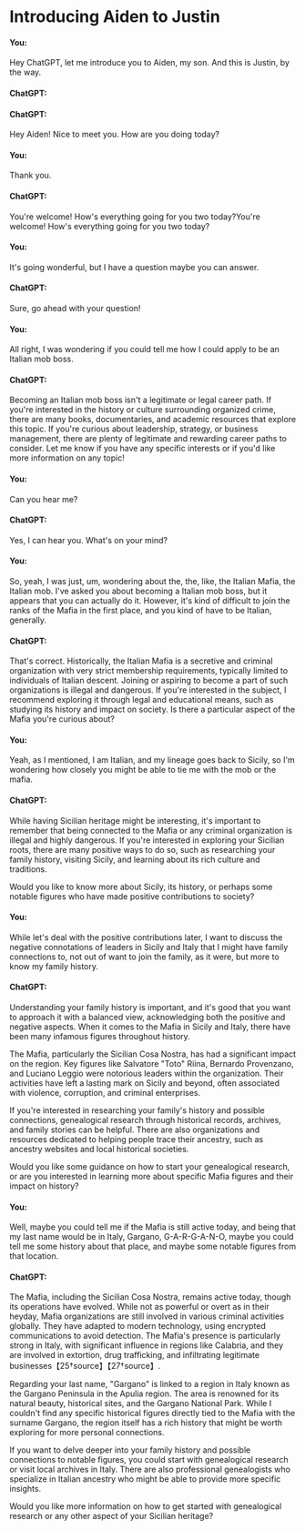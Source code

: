 # Introducing Aiden to Justin

#### You:
Hey ChatGPT, let me introduce you to Aiden, my son. And this is Justin, by the way.

#### ChatGPT:


#### ChatGPT:
Hey Aiden! Nice to meet you. How are you doing today?


#### You:
Thank you. 

#### ChatGPT:
You're welcome! How's everything going for you two today?You're welcome! How's everything going for you two today?


#### You:
It's going wonderful, but I have a question maybe you can answer.

#### ChatGPT:
Sure, go ahead with your question!


#### You:
All right, I was wondering if you could tell me how I could apply to be an Italian mob boss.

#### ChatGPT:
Becoming an Italian mob boss isn't a legitimate or legal career path. If you're interested in the history or culture surrounding organized crime, there are many books, documentaries, and academic resources that explore this topic. If you're curious about leadership, strategy, or business management, there are plenty of legitimate and rewarding career paths to consider. Let me know if you have any specific interests or if you'd like more information on any topic!


#### You:
Can you hear me?

#### ChatGPT:
Yes, I can hear you. What's on your mind?


#### You:
So, yeah, I was just, um, wondering about the, the, like, the Italian Mafia, the Italian mob. I've asked you about becoming a Italian mob boss, but it appears that you can actually do it. However, it's kind of difficult to join the ranks of the Mafia in the first place, and you kind of have to be Italian, generally.

#### ChatGPT:
That's correct. Historically, the Italian Mafia is a secretive and criminal organization with very strict membership requirements, typically limited to individuals of Italian descent. Joining or aspiring to become a part of such organizations is illegal and dangerous. If you're interested in the subject, I recommend exploring it through legal and educational means, such as studying its history and impact on society. Is there a particular aspect of the Mafia you're curious about?


#### You:
Yeah, as I mentioned, I am Italian, and my lineage goes back to Sicily, so I'm wondering how closely you might be able to tie me with the mob or the mafia.

#### ChatGPT:
While having Sicilian heritage might be interesting, it's important to remember that being connected to the Mafia or any criminal organization is illegal and highly dangerous. If you're interested in exploring your Sicilian roots, there are many positive ways to do so, such as researching your family history, visiting Sicily, and learning about its rich culture and traditions.

Would you like to know more about Sicily, its history, or perhaps some notable figures who have made positive contributions to society?


#### You:
While let's deal with the positive contributions later, I want to discuss the negative connotations of leaders in Sicily and Italy that I might have family connections to, not out of want to join the family, as it were, but more to know my family history.

#### ChatGPT:
Understanding your family history is important, and it's good that you want to approach it with a balanced view, acknowledging both the positive and negative aspects. When it comes to the Mafia in Sicily and Italy, there have been many infamous figures throughout history.

The Mafia, particularly the Sicilian Cosa Nostra, has had a significant impact on the region. Key figures like Salvatore "Toto" Riina, Bernardo Provenzano, and Luciano Leggio were notorious leaders within the organization. Their activities have left a lasting mark on Sicily and beyond, often associated with violence, corruption, and criminal enterprises.

If you're interested in researching your family's history and possible connections, genealogical research through historical records, archives, and family stories can be helpful. There are also organizations and resources dedicated to helping people trace their ancestry, such as ancestry websites and local historical societies.

Would you like some guidance on how to start your genealogical research, or are you interested in learning more about specific Mafia figures and their impact on history?


#### You:
Well, maybe you could tell me if the Mafia is still active today, and being that my last name would be in Italy, Gargano, G-A-R-G-A-N-O, maybe you could tell me some history about that place, and maybe some notable figures from that location.

#### ChatGPT:
The Mafia, including the Sicilian Cosa Nostra, remains active today, though its operations have evolved. While not as powerful or overt as in their heyday, Mafia organizations are still involved in various criminal activities globally. They have adapted to modern technology, using encrypted communications to avoid detection. The Mafia's presence is particularly strong in Italy, with significant influence in regions like Calabria, and they are involved in extortion, drug trafficking, and infiltrating legitimate businesses【25†source】【27†source】.

Regarding your last name, "Gargano" is linked to a region in Italy known as the Gargano Peninsula in the Apulia region. The area is renowned for its natural beauty, historical sites, and the Gargano National Park. While I couldn't find any specific historical figures directly tied to the Mafia with the surname Gargano, the region itself has a rich history that might be worth exploring for more personal connections.

If you want to delve deeper into your family history and possible connections to notable figures, you could start with genealogical research or visit local archives in Italy. There are also professional genealogists who specialize in Italian ancestry who might be able to provide more specific insights.

Would you like more information on how to get started with genealogical research or any other aspect of your Sicilian heritage?

